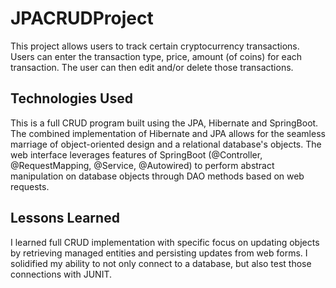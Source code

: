 # JPACRUDProject
This project allows users to track certain cryptocurrency transactions. Users can enter the transaction type, price, amount (of coins) for each transaction. The user can then edit and/or delete those transactions.

## Technologies Used
This is a full CRUD program built using the JPA, Hibernate and SpringBoot. The combined implementation of Hibernate and JPA allows for the seamless marriage of object-oriented design and a relational database's objects. The web interface leverages features of SpringBoot (@Controller, @RequestMapping, @Service, @Autowired) to perform abstract manipulation on database objects through DAO methods based on web requests.

## Lessons Learned
I learned full CRUD implementation with specific focus on updating objects by retrieving managed entities and persisting updates from web forms. I solidified my ability to not only connect to a database, but also test those connections with JUNIT. 
